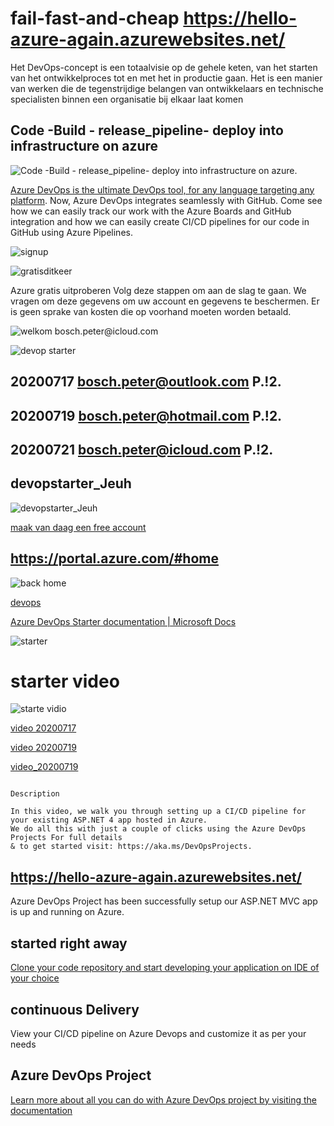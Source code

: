 # fail-fast-and-cheap https://hello-azure-again.azurewebsites.net/

Het DevOps-concept is een totaalvisie op de gehele keten, van het starten van het ontwikkelproces tot en met het in productie gaan. Het is een manier van werken die de tegenstrijdige belangen van ontwikkelaars en technische specialisten binnen een organisatie bij elkaar laat komen

## Code -Build - release_pipeline- deploy into infrastructure on azure
![Code -Build - release_pipeline- deploy into infrastructure on azure.](https://github.com/ezahr/fail-fast-and-cheap/blob/master/pictures/azure_dev_ops.png)


[Azure DevOps is the ultimate DevOps tool, for any language targeting any platform](https://azure.microsoft.com/en-us/services/devops/). Now, Azure DevOps integrates seamlessly with GitHub. Come see how we can easily track our work with the Azure Boards and GitHub integration and how we can easily create CI/CD pipelines for our code in GitHub using Azure Pipelines.


![signup](https://github.com/ezahr/fail-fast-and-cheap/blob/master/pictures/signup4azure.png)

![gratisditkeer](https://github.com/ezahr/fail-fast-and-cheap/blob/master/pictures/azure_gratis_proberen.png)

Azure gratis uitproberen
Volg deze stappen om aan de slag te gaan. We vragen om deze gegevens om uw account en gegevens te beschermen. Er is geen sprake van kosten die op voorhand moeten worden betaald.

![welkom bosch.peter@icloud.com](https://github.com/ezahr/fail-fast-and-cheap/blob/master/pictures/boschpetericloudcom_welkom20201721.png)

![devop starter](https://github.com/ezahr/fail-fast-and-cheap/blob/master/pictures/devops_starter_create.png)

## 20200717 bosch.peter@outlook.com  P.!2.
## 20200719 bosch.peter@hotmail.com  P.!2.
## 20200721 bosch.peter@icloud.com  P.!2.

## devopstarter_Jeuh

![devopstarter_Jeuh](https://github.com/ezahr/fail-fast-and-cheap/blob/master/pictures/devopstarter_Jeuh.png)



[maak van daag een free account](https://azure.microsoft.com/nl-nl/free/search/?&ef_id=EAIaIQobChMIi6qynYnV6gIVA7d3Ch0oVgKIEAAYASAAEgI1jfD_BwE:G:s&OCID=AID2100079_SEM_EAIaIQobChMIi6qynYnV6gIVA7d3Ch0oVgKIEAAYASAAEgI1jfD_BwE:G:s&dclid=CJPtlJ-J1eoCFdDvdwodDisB6Q)

## https://portal.azure.com/#home

![back home](https://github.com/ezahr/fail-fast-and-cheap/blob/master/pictures/home_azure_com.png)


[devops](https://youtu.be/6X_Ah6kqr6w)

[Azure DevOps Starter documentation | Microsoft Docs](https://docs.microsoft.com/en-us/azure/devops-project/?view=azure-devops&WT.mc_id=email)

![starter]( https://github.com/ezahr/fail-fast-and-cheap/blob/master/pictures/Screenshot%202020-07-17%20at%2022.13.32.png)


# starter video

![starte vidio](https://github.com/ezahr/fail-fast-and-cheap/blob/master/pictures/Screenshot%202020-07-17%20at%2022.36.21.png)

[video 20200717](https://channel9.msdn.com/Events/Connect/2017/T174/player/)

[video 20200719](https://channel9.msdn.com/Events/Build/2018/THR5052?ocid=player)

[video_20200719](https://channel9.msdn.com/Events/Connect/Microsoft-Connect--2018/D180)


````

Description

In this video, we walk you through setting up a CI/CD pipeline for your existing ASP.NET 4 app hosted in Azure. 
We do all this with just a couple of clicks using the Azure DevOps Projects For full details 
& to get started visit: https://aka.ms/DevOpsProjects.
````
## https://hello-azure-again.azurewebsites.net/

Azure DevOps Project has been successfully setup our ASP.NET MVC app is up and running on Azure.


##  started right away

[Clone your code repository and start developing your application on IDE of your choice ](https://docs.microsoft.com/en-us/azure/devops/repos/git/clone?view=azure-devops&tabs=visual-studio)


## continuous Delivery

View your CI/CD pipeline on Azure Devops and customize it as per your needs

## Azure DevOps Project

[Learn more about all you can do with Azure DevOps project by visiting the documentation](https://docs.microsoft.com/en-us/azure/devops-project/)


